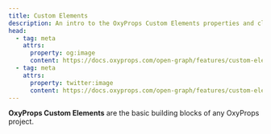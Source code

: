 ```yaml
---
title: Custom Elements
description: An intro to the OxyProps Custom Elements properties and classes syntax.
head:
  - tag: meta
    attrs:
      property: og:image
      content: https://docs.oxyprops.com/open-graph/features/custom-elements.png
  - tag: meta
    attrs:
      property: twitter:image
      content: https://docs.oxyprops.com/open-graph/features/custom-elements.png
---
```


**OxyProps Custom Elements** are the basic building blocks of any OxyProps project.
